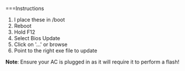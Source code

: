 ===Instructions
1. I place these in /boot
2. Reboot
3. Hold F12
4. Select Bios Update
5. Click on '...' or browse
6. Point to the right exe file to update

**Note**: Ensure your AC is plugged in as it will require it to perform a flash!
